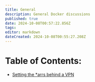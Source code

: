 ```yaml
---
title: General
description: General Docker discussions
published: true
date: 2024-10-08T00:57:22.856Z
tags: 
editor: markdown
dateCreated: 2024-10-08T00:55:27.208Z
---
```


# Table of Contents:
- [Setting the *arrs behind a VPN](setting-arrs-behind-vpn)
